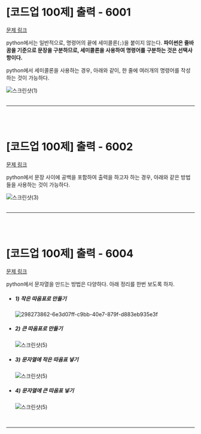 # [코드업 100제] 출력 - 6001
[문제 링크](https://codeup.kr/problem.php?id=6001)

python에서는 일반적으로, 명령어의 끝에 세미콜론(`;`)을 붙이지 않는다. **파이썬은 줄바꿈을 기준으로 문장을 구분하므로, 세미콜론을 사용하여 명령어를 구분하는 것은 선택사항이다.**<br>

python에서 세미콜론을 사용하는 경우, 아래와 같이, 한 줄에 여러개의 명령어를 작성하는 것이 가능하다.<br>

![스크린샷(1)](https://github.com/Yoonsik-2002/conding-test/assets/83572199/72d323f8-a36c-442e-b01a-267a8c166fc0)<br>
<br>

---

<br><br>

# [코드업 100제] 출력 - 6002
[문제 링크](https://codeup.kr/problem.php?id=6002)

python에서 문장 사이에 공백을 포함하여 출력을 하고자 하는 경우, 아래와 같은 방법들을 사용하는 것이 가능하다.<br>

![스크린샷(3)](https://github.com/Yoonsik-2002/conding-test/assets/83572199/ac5913bb-44d3-4662-8683-9cfc02116d7c)<br>
<br>

---

<br><br>

# [코드업 100제] 출력 - 6004
[문제 링크](https://codeup.kr/problem.php?id=6004)

python에서 문자열을 만드는 방법은 다양하다. 아래 정리를 한번 보도록 하자.<br>

- ##### 1) 작은 따옴표로 만들기
  ![298273862-6e3d07ff-c9bb-40e7-879f-d883eb935e3f](https://github.com/Yoonsik-2002/conding-test/assets/83572199/5da19d7f-64b4-4cd0-aabc-7ff94a71a23c)

- ##### 2) 큰 따옴표로 만들기
  ![스크린샷(5)](https://github.com/Yoonsik-2002/conding-test/assets/83572199/f8ff437d-7010-4ecf-be84-80e7e0d60e59)

- ##### 3) 문자열에 작은 따옴표 넣기
  ![스크린샷(5)](https://github.com/Yoonsik-2002/conding-test/assets/83572199/6a400fd9-1272-429a-85e8-2508ffc7efe1)

- ##### 4) 문자열에 큰 따옴표 넣기
  ![스크린샷(5)](https://github.com/Yoonsik-2002/conding-test/assets/83572199/45e7dedf-fb2e-405f-956c-f267ccb060c6)
<br>

---

<br><br>
 
